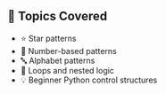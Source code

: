 
## 📌 Topics Covered

- ⭐ Star patterns
- 🔢 Number-based patterns
- 🔤 Alphabet patterns
- 🔁 Loops and nested logic
- 💡 Beginner Python control structures
